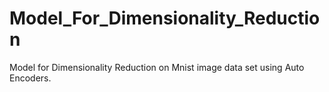 # Model_For_Dimensionality_Reduction
Model for Dimensionality Reduction on Mnist image data set using Auto Encoders.
